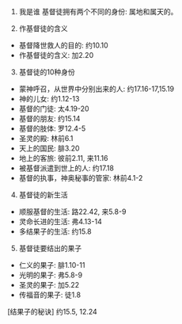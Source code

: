 1. 我是谁
基督徒拥有两个不同的身份: 属地和属天的。

2. 作基督徒的含义
+ 基督降世救人的目的: 约10.10
+ 作基督徒的含义: 加2.20

3. 基督徒的10种身份
+ 蒙神呼召，从世界中分别出来的人: 约17.16-17,15.19
+ 神的儿女: 约1.12-13
+ 基督的门徒: 太4.19-20
+ 基督的朋友: 约15.14
+ 基督的肢体: 罗12.4-5
+ 圣灵的殿: 林前6.1
+ 天上的国民: 腓3.20
+ 地上的客旅: 彼前2.11, 来11.16
+ 被基督派遣到世上的人: 约17.18
+ 基督的执事，神奥秘事的管家: 林前4.1-2

4. 基督徒的新生活
+ 顺服基督的生活: 路22.42, 来5.8-9
+ 灵命长进的生活: 弗4.13-14
+ 多结果子的生活: 约15.8

5. 基督徒要结出的果子
+ 仁义的果子: 腓1.10-11
+ 光明的果子: 弗5.8-9
+ 圣灵的果子: 加5.22
+ 传福音的果子: 徒1.8

[结果子的秘诀] 约15.5, 12.24
